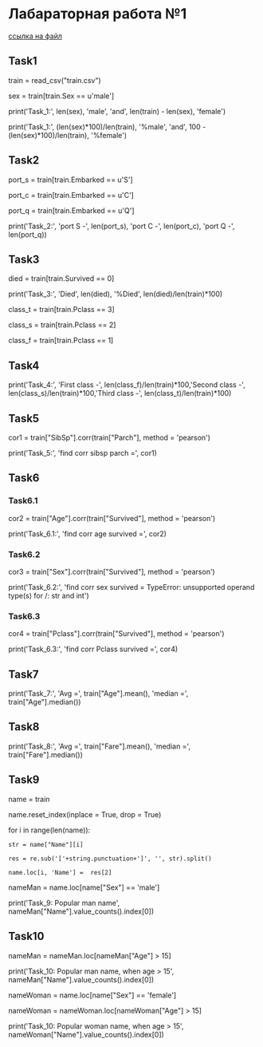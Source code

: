 # Лабараторная работа №1

[ссылка на файл](https://github.com/python-advance/t1-datascienceintro-strijovegor/blob/master/main.py)

## Task1

train = read_csv("train.csv")

sex = train[train.Sex == u'male']

print('Task_1:', len(sex), 'male', 'and', len(train) - len(sex), 'female')

print('Task_1:', (len(sex)*100)/len(train), '%male', 'and', 100 - (len(sex)*100)/len(train), '%female')

## Task2

port_s = train[train.Embarked == u'S']

port_c = train[train.Embarked == u'C']

port_q = train[train.Embarked == u'Q']

print('Task_2:', 'port S -', len(port_s), 'port C -', len(port_c), 'port Q -', len(port_q))

## Task3

died = train[train.Survived == 0]

print('Task_3:', 'Died', len(died), '%Died', len(died)/len(train)*100)

class_t = train[train.Pclass ==  3]

class_s = train[train.Pclass ==  2]

class_f = train[train.Pclass ==  1]

## Task4

print('Task_4:', 'First class -', len(class_f)/len(train)*100,'Second class -', len(class_s)/len(train)*100,'Third class -', len(class_t)/len(train)*100)

## Task5

cor1 = train["SibSp"].corr(train["Parch"], method = 'pearson')

print('Task_5:', 'find corr sibsp parch =', cor1)

## Task6
### Task6.1

cor2 = train["Age"].corr(train["Survived"], method = 'pearson')

print('Task_6.1:', 'find corr age survived =', cor2)

### Task6.2

cor3 = train["Sex"].corr(train["Survived"], method = 'pearson')

print('Task_6.2:', 'find corr sex survived = TypeError: unsupported operand type(s) for /: str and int')

### Task6.3

cor4 = train["Pclass"].corr(train["Survived"], method = 'pearson')

print('Task_6.3:', 'find corr Pclass survived =', cor4)

## Task7

print('Task_7:', 'Avg =', train["Age"].mean(), 'median =', train["Age"].median())

## Task8

print('Task_8:', 'Avg =', train["Fare"].mean(), 'median =', train["Fare"].median())

## Task9

name = train

name.reset_index(inplace = True, drop = True)

for i in range(len(name)):

    str = name["Name"][i]
    
    res = re.sub('['+string.punctuation+']', '', str).split()
    
    name.loc[i, 'Name'] =  res[2]

nameMan = name.loc[name["Sex"] == 'male']

print('Task_9: Popular man name', nameMan["Name"].value_counts().index[0])

## Task10

nameMan = nameMan.loc[nameMan["Age"] > 15]

print('Task_10: Popular man name, when age > 15', nameMan["Name"].value_counts().index[0])

nameWoman = name.loc[name["Sex"]  == 'female']

nameWoman = nameWoman.loc[nameWoman["Age"] > 15]

print('Task_10: Popular woman name, when age > 15', nameWoman["Name"].value_counts().index[0])
